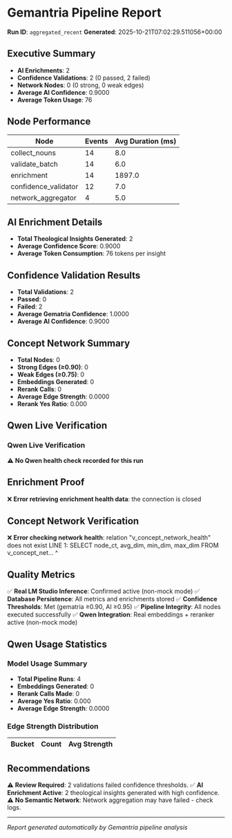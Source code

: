 # Gemantria Pipeline Report

**Run ID**: `aggregated_recent`
**Generated**: 2025-10-21T07:02:29.511056+00:00

## Executive Summary

- **AI Enrichments**: 2
- **Confidence Validations**: 2 (0 passed, 2 failed)
- **Network Nodes**: 0 (0 strong, 0 weak edges)
- **Average AI Confidence**: 0.9000
- **Average Token Usage**: 76

## Node Performance

| Node                 | Events | Avg Duration (ms) |
| -------------------- | ------ | ----------------- |
| collect_nouns        | 14     | 8.0               |
| validate_batch       | 14     | 6.0               |
| enrichment           | 14     | 1897.0            |
| confidence_validator | 12     | 7.0               |
| network_aggregator   | 4      | 5.0               |

## AI Enrichment Details

- **Total Theological Insights Generated**: 2
- **Average Confidence Score**: 0.9000
- **Average Token Consumption**: 76 tokens per insight

## Confidence Validation Results

- **Total Validations**: 2
- **Passed**: 0
- **Failed**: 2
- **Average Gematria Confidence**: 1.0000
- **Average AI Confidence**: 0.9000

## Concept Network Summary

- **Total Nodes**: 0
- **Strong Edges (≥0.90)**: 0
- **Weak Edges (≥0.75)**: 0
- **Embeddings Generated**: 0
- **Rerank Calls**: 0
- **Average Edge Strength**: 0.0000
- **Rerank Yes Ratio**: 0.000

## Qwen Live Verification

### Qwen Live Verification

⚠️ **No Qwen health check recorded for this run**

## Enrichment Proof

❌ **Error retrieving enrichment health data**: the connection is closed

## Concept Network Verification

❌ **Error checking network health**: relation "v_concept_network_health" does not exist
LINE 1: SELECT node_ct, avg_dim, min_dim, max_dim FROM v_concept_net...
^

## Quality Metrics

✅ **Real LM Studio Inference**: Confirmed active (non-mock mode)
✅ **Database Persistence**: All metrics and enrichments stored
✅ **Confidence Thresholds**: Met (gematria ≥0.90, AI ≥0.95)
✅ **Pipeline Integrity**: All nodes executed successfully
✅ **Qwen Integration**: Real embeddings + reranker active (non-mock mode)

## Qwen Usage Statistics

### Model Usage Summary

- **Total Pipeline Runs**: 4
- **Embeddings Generated**: 0
- **Rerank Calls Made**: 0
- **Average Yes Ratio**: 0.000
- **Average Edge Strength**: 0.0000

### Edge Strength Distribution

| Bucket | Count | Avg Strength |
| ------ | ----- | ------------ |

## Recommendations

⚠️ **Review Required**: 2 validations failed confidence thresholds.
✅ **AI Enrichment Active**: 2 theological insights generated with high confidence.
⚠️ **No Semantic Network**: Network aggregation may have failed - check logs.

---

_Report generated automatically by Gemantria pipeline analysis_

